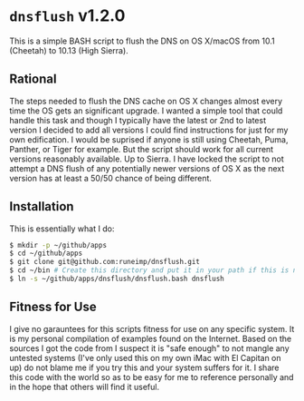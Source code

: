 `dnsflush` v1.2.0
=================

This is a simple BASH script to flush the DNS on OS X/macOS from 10.1 (Cheetah) to 10.13 (High Sierra).


Rational
--------

The steps needed to flush the DNS cache on OS X changes almost every time the OS gets an significant upgrade. I wanted a simple tool that could handle this task and though I typically have the latest or 2nd to latest version I decided to add all versions I could find instructions for just for my own edification. I would be suprised if anyone is still using Cheetah, Puma, Panther, or Tiger for example. But the script should work for all current versions reasonably available. Up to Sierra. I have locked the script to not attempt a DNS flush of any potentially newer versions of OS X as the next version has at least a 50/50 chance of being different.


Installation
------------

This is essentially what I do:

```bash
$ mkdir -p ~/github/apps
$ cd ~/github/apps
$ git clone git@github.com:runeimp/dnsflush.git
$ cd ~/bin # Create this directory and put it in your path if this is not already the case
$ ln -s ~/github/apps/dnsflush/dnsflush.bash dnsflush
```


Fitness for Use
---------------

I give no garauntees for this scripts fitness for use on any specific system. It is my personal compilation of examples found on the Internet. Based on the sources I got the code from I suspect it is "safe enough" to not mangle any untested systems (I've only used this on my own iMac with El Capitan on up) do not blame me if you try this and your system suffers for it. I share this code with the world so as to be easy for me to reference personally and in the hope that others will find it useful.
